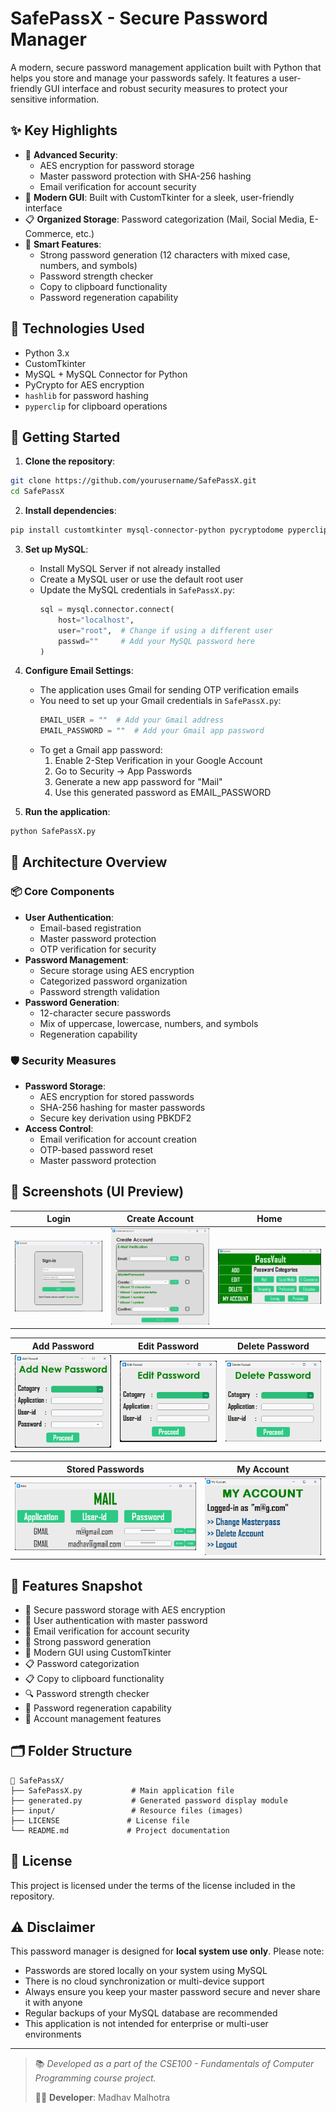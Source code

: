 # SafePassX - Secure Password Manager

A modern, secure password management application built with Python that helps you store and manage your passwords safely. It features a user-friendly GUI interface and robust security measures to protect your sensitive information.

## ✨ Key Highlights

* 🔐 **Advanced Security**:
  * AES encryption for password storage
  * Master password protection with SHA-256 hashing
  * Email verification for account security
* 📱 **Modern GUI**: Built with CustomTkinter for a sleek, user-friendly interface
* 📋 **Organized Storage**: Password categorization (Mail, Social Media, E-Commerce, etc.)
* 🔄 **Smart Features**:
  * Strong password generation (12 characters with mixed case, numbers, and symbols)
  * Password strength checker
  * Copy to clipboard functionality
  * Password regeneration capability

## 🧰 Technologies Used

* Python 3.x
* CustomTkinter
* MySQL + MySQL Connector for Python
* PyCrypto for AES encryption
* `hashlib` for password hashing
* `pyperclip` for clipboard operations

## 🚀 Getting Started

1. **Clone the repository**:
```bash
git clone https://github.com/yourusername/SafePassX.git
cd SafePassX
```

2. **Install dependencies**:
```bash
pip install customtkinter mysql-connector-python pycryptodome pyperclip pillow
```

3. **Set up MySQL**:
   - Install MySQL Server if not already installed
   - Create a MySQL user or use the default root user
   - Update the MySQL credentials in `SafePassX.py`:
     ```python
     sql = mysql.connector.connect(
         host="localhost",
         user="root",  # Change if using a different user
         passwd=""     # Add your MySQL password here
     )
     ```

4. **Configure Email Settings**:
   - The application uses Gmail for sending OTP verification emails
   - You need to set up your Gmail credentials in `SafePassX.py`:
     ```python
     EMAIL_USER = ""  # Add your Gmail address
     EMAIL_PASSWORD = ""  # Add your Gmail app password
     ```
   - To get a Gmail app password:
     1. Enable 2-Step Verification in your Google Account
     2. Go to Security → App Passwords
     3. Generate a new app password for "Mail"
     4. Use this generated password as EMAIL_PASSWORD

5. **Run the application**:
```bash
python SafePassX.py
```

## 🧠 Architecture Overview

### 📦 Core Components

* **User Authentication**:
  * Email-based registration
  * Master password protection
  * OTP verification for security
* **Password Management**:
  * Secure storage using AES encryption
  * Categorized password organization
  * Password strength validation
* **Password Generation**:
  * 12-character secure passwords
  * Mix of uppercase, lowercase, numbers, and symbols
  * Regeneration capability

### 🛡️ Security Measures

* **Password Storage**:
  * AES encryption for stored passwords
  * SHA-256 hashing for master passwords
  * Secure key derivation using PBKDF2
* **Access Control**:
  * Email verification for account creation
  * OTP-based password reset
  * Master password protection

## 📸 Screenshots (UI Preview)

| Login | Create Account | Home |
|---|---|---|
| ![Login](assets/Login.png) | ![Create Account](assets/CreateAccount.png) | ![Home](assets/HomePage.png) |

| Add Password | Edit Password | Delete Password |
|---|---|---|
| ![Add Password](assets/AddPwd.png) | ![Edit Password](assets/EditPwd.png) | ![Delete Password](assets/DeletePwd.png) |

| Stored Passwords | My Account |
|---|---|
| ![Stored Passwords](assets/StoredPwds.png) | ![My Account](assets/AccountInfo.png) |

## 📌 Features Snapshot

* 🔐 Secure password storage with AES encryption
* 👤 User authentication with master password
* 📧 Email verification for account security
* 🔄 Strong password generation
* 📱 Modern GUI using CustomTkinter
* 📋 Password categorization
* 📋 Copy to clipboard functionality
* 🔍 Password strength checker
* 🔄 Password regeneration capability
* 👤 Account management features

## 🗂️ Folder Structure

```
📁 SafePassX/
├── SafePassX.py           # Main application file
├── generated.py           # Generated password display module
├── input/                 # Resource files (images)
├── LICENSE               # License file
└── README.md             # Project documentation
```

## 📃 License

This project is licensed under the terms of the license included in the repository.

## ⚠️ Disclaimer

This password manager is designed for **local system use only**. Please note:
- Passwords are stored locally on your system using MySQL
- There is no cloud synchronization or multi-device support
- Always ensure you keep your master password secure and never share it with anyone
- Regular backups of your MySQL database are recommended
- This application is not intended for enterprise or multi-user environments

---

> 📚 _Developed as a part of the CSE100 - Fundamentals of Computer Programming course project._
> 
> 👨‍💻 **Developer**: Madhav Malhotra
